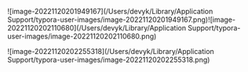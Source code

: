 ![image-20221120201949167](/Users/devyk/Library/Application Support/typora-user-images/image-20221120201949167.png)![image-20221120202110680](/Users/devyk/Library/Application Support/typora-user-images/image-20221120202110680.png)

![image-20221120202255318](/Users/devyk/Library/Application Support/typora-user-images/image-20221120202255318.png)